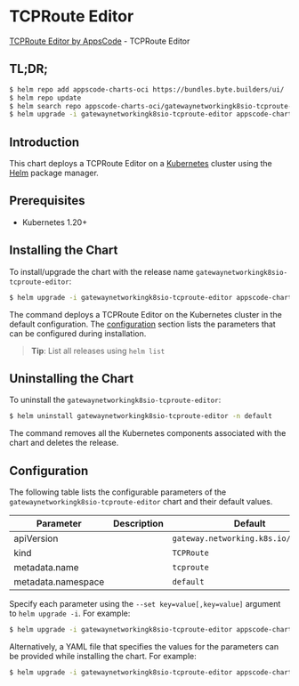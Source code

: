 # TCPRoute Editor

[TCPRoute Editor by AppsCode](https://appscode.com) - TCPRoute Editor

## TL;DR;

```bash
$ helm repo add appscode-charts-oci https://bundles.byte.builders/ui/
$ helm repo update
$ helm search repo appscode-charts-oci/gatewaynetworkingk8sio-tcproute-editor --version=v0.7.0
$ helm upgrade -i gatewaynetworkingk8sio-tcproute-editor appscode-charts-oci/gatewaynetworkingk8sio-tcproute-editor -n default --create-namespace --version=v0.7.0
```

## Introduction

This chart deploys a TCPRoute Editor on a [Kubernetes](http://kubernetes.io) cluster using the [Helm](https://helm.sh) package manager.

## Prerequisites

- Kubernetes 1.20+

## Installing the Chart

To install/upgrade the chart with the release name `gatewaynetworkingk8sio-tcproute-editor`:

```bash
$ helm upgrade -i gatewaynetworkingk8sio-tcproute-editor appscode-charts-oci/gatewaynetworkingk8sio-tcproute-editor -n default --create-namespace --version=v0.7.0
```

The command deploys a TCPRoute Editor on the Kubernetes cluster in the default configuration. The [configuration](#configuration) section lists the parameters that can be configured during installation.

> **Tip**: List all releases using `helm list`

## Uninstalling the Chart

To uninstall the `gatewaynetworkingk8sio-tcproute-editor`:

```bash
$ helm uninstall gatewaynetworkingk8sio-tcproute-editor -n default
```

The command removes all the Kubernetes components associated with the chart and deletes the release.

## Configuration

The following table lists the configurable parameters of the `gatewaynetworkingk8sio-tcproute-editor` chart and their default values.

|     Parameter      | Description |                     Default                     |
|--------------------|-------------|-------------------------------------------------|
| apiVersion         |             | <code>gateway.networking.k8s.io/v1alpha2</code> |
| kind               |             | <code>TCPRoute</code>                           |
| metadata.name      |             | <code>tcproute</code>                           |
| metadata.namespace |             | <code>default</code>                            |


Specify each parameter using the `--set key=value[,key=value]` argument to `helm upgrade -i`. For example:

```bash
$ helm upgrade -i gatewaynetworkingk8sio-tcproute-editor appscode-charts-oci/gatewaynetworkingk8sio-tcproute-editor -n default --create-namespace --version=v0.7.0 --set apiVersion=gateway.networking.k8s.io/v1alpha2
```

Alternatively, a YAML file that specifies the values for the parameters can be provided while
installing the chart. For example:

```bash
$ helm upgrade -i gatewaynetworkingk8sio-tcproute-editor appscode-charts-oci/gatewaynetworkingk8sio-tcproute-editor -n default --create-namespace --version=v0.7.0 --values values.yaml
```
